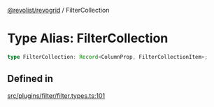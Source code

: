[@revolist/revogrid](README.md) / FilterCollection

# Type Alias: FilterCollection

```ts
type FilterCollection: Record<ColumnProp, FilterCollectionItem>;
```

## Defined in

[src/plugins/filter/filter.types.ts:101](https://github.com/revolist/revogrid/blob/93797f94eaa9e63cf9af5b06a562d49fdbb8dcd2/src/plugins/filter/filter.types.ts#L101)
